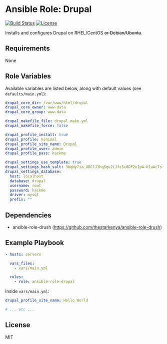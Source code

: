 # Ansible Role: Drupal

[![Build Status](https://img.shields.io/travis/thestarkenya/ansible-role-drupal.svg)](https://travis-ci.org/thestarkenya/ansible-role-drupal) [![License](https://img.shields.io/badge/license-MIT-blue.svg)](https://raw.githubusercontent.com/thestarkenya/ansible-role-drupal/master/LICENSE)

Installs and configures Drupal on RHEL/CentOS ~~or Debian/Ubuntu~~.

## Requirements

None

## Role Variables

Available variables are listed below, along with default values (see `defaults/main.yml`):

```yaml
drupal_core_dir: /var/www/html/drupal
drupal_core_owner: www-data
drupal_core_group: www-data

drupal_makefile_file: drupal.make.yml
drupal_makefile_force: false

drupal_profile_install: true
drupal_profile: minimal
drupal_profile_site_name: Drupal
drupal_profile_user: admin
drupal_profile_pass: hackme

drupal_settings_use_template: true
drupal_settings_hash_salt: 3bqNy7ia_UDClJ1hqSqu2iJfc5c8DF2uIpA-K1aAcTs
drupal_settings_database:
  host: localhost
  database: drupal
  username: root
  password: hackme
  driver: mysql
  prefix: ""
```

## Dependencies

- ansible-role-drush (https://github.com/thestarkenya/ansible-role-drush)

## Example Playbook

```yaml
- hosts: servers

  vars_files:
    - vars/main.yml

  roles:
    - role: ansible-role-drupal
```

Inside `vars/main.yml`:

```yaml
drupal_profile_site_name: Hello World

# ... etc ...
```

## License

MIT

